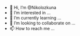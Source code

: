 - 👋 Hi, I’m @Nikolozkuna
- 👀 I’m interested in ...
- 🌱 I’m currently learning ...
- 💞️ I’m looking to collaborate on ...
- 📫 How to reach me ...

<!---
Nikolozkuna/Nikolozkuna is a ✨ special ✨ repository because its `README.md` (this file) appears on your GitHub profile.
You can click the Preview link to take a look at your changes.
--->
